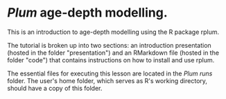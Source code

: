 # _Plum_ age-depth modelling.

This is an introduction to age-depth modelling using the R package rplum.

The tutorial is broken up into two sections: an introduction presentation (hosted in the folder "presentation") and an RMarkdown file (hosted in the folder "code") that contains instructions on how to install and use rplum.


The essential files for executing this lesson are located in the _Plum runs_ folder. The user's home folder, which serves as R's working directory, should have a copy of this folder.










